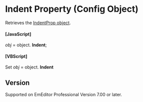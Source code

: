# Indent Property (Config Object)

Retrieves the [IndentProp object](../indent_prop/index).

#### \[JavaScript\]

_obj_ = object. **Indent**;

#### \[VBScript\]

Set _obj_ = object. **Indent**

## Version

Supported on EmEditor Professional Version 7.00 or later.
